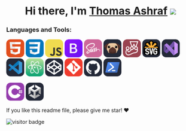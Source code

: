 <h1 align="center">Hi there, I'm <a href="https://www.blackcater.win/" target="_blank">Thomas Ashraf</a> <img src="https://cultofthepartyparrot.com/parrots/hd/laptop_parrot.gif" height="40"/></h1>

### Languages and Tools:
<!--  <img src="https://media3.giphy.com/media/ln7z2eWriiQAllfVcn/200w.webp" width="60"> -->
 <img src="https://github.com/tandpfun/skill-icons/blob/main/icons/HTML.svg" width="48">  <img src="https://github.com/tandpfun/skill-icons/blob/main/icons/CSS.svg" width="48">  <img src="https://github.com/tandpfun/skill-icons/blob/main/icons/JavaScript.svg" width="48">  <img src="https://github.com/tandpfun/skill-icons/blob/main/icons/Bootstrap.svg" width="48">  <img src="https://github.com/tandpfun/skill-icons/blob/main/icons/Sass.svg" width="48">  <img src="https://github.com/tandpfun/skill-icons/blob/main/icons/Pug-Dark.svg" width="48">  <img src="https://github.com/tandpfun/skill-icons/blob/main/icons/Jest.svg" width="48">  <img src="https://github.com/tandpfun/skill-icons/blob/main/icons/SVG-Dark.svg" width="48"> 
<img src="https://github.com/tandpfun/skill-icons/blob/main/icons/VisualStudio-Dark.svg" width="48">  <img src="https://github.com/tandpfun/skill-icons/blob/main/icons/VSCode-Dark.svg" width="48">  <img src="https://raw.githubusercontent.com/tandpfun/skill-icons/main/icons/Atom.svg" width="48">  <img src="https://github.com/tandpfun/skill-icons/blob/main/icons/CodePen-Dark.svg" width="48">  <img src="https://github.com/tandpfun/skill-icons/blob/main/icons/Git.svg" width="48">
<img src="https://github.com/tandpfun/skill-icons/blob/main/icons/Github-Dark.svg" width="48">  <img src="https://github.com/tandpfun/skill-icons/blob/main/icons/Powershell-Dark.svg" width="48">

<img src="https://github.com/tandpfun/skill-icons/blob/main/icons/CS.svg" width="48">  <img src="https://github.com/tandpfun/skill-icons/blob/main/icons/Unity-Dark.svg" width="48">




If you like this readme file, please give me star! ❤️

<img src="https://visitor-badge.glitch.me/badge?page_id=thomas-x-69.visitor-badge&left_text=Profile%20Visits" alt="visitor badge"/>


